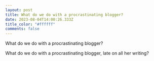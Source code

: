 ```yaml
---
layout: post
title: What do we do with a procrastinating blogger?
date: 2023-08-04T14:00:26.333Z
title_color: "#ffffff"
comments: false
---
```

What do we do with a procrastinating blogger?

What do we do with a procrastinating blogger, late on all her writing?